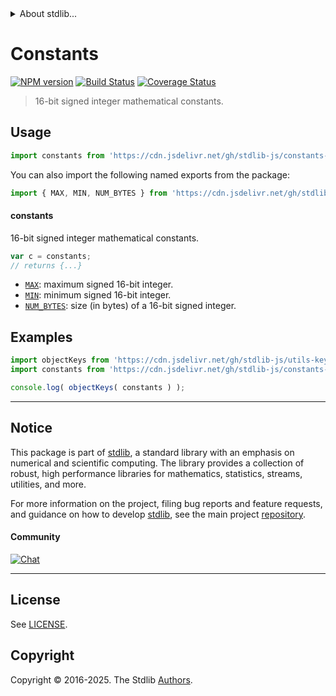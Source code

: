 <!--

@license Apache-2.0

Copyright (c) 2021 The Stdlib Authors.

Licensed under the Apache License, Version 2.0 (the "License");
you may not use this file except in compliance with the License.
You may obtain a copy of the License at

   http://www.apache.org/licenses/LICENSE-2.0

Unless required by applicable law or agreed to in writing, software
distributed under the License is distributed on an "AS IS" BASIS,
WITHOUT WARRANTIES OR CONDITIONS OF ANY KIND, either express or implied.
See the License for the specific language governing permissions and
limitations under the License.

-->


<details>
  <summary>
    About stdlib...
  </summary>
  <p>We believe in a future in which the web is a preferred environment for numerical computation. To help realize this future, we've built stdlib. stdlib is a standard library, with an emphasis on numerical and scientific computation, written in JavaScript (and C) for execution in browsers and in Node.js.</p>
  <p>The library is fully decomposable, being architected in such a way that you can swap out and mix and match APIs and functionality to cater to your exact preferences and use cases.</p>
  <p>When you use stdlib, you can be absolutely certain that you are using the most thorough, rigorous, well-written, studied, documented, tested, measured, and high-quality code out there.</p>
  <p>To join us in bringing numerical computing to the web, get started by checking us out on <a href="https://github.com/stdlib-js/stdlib">GitHub</a>, and please consider <a href="https://opencollective.com/stdlib">financially supporting stdlib</a>. We greatly appreciate your continued support!</p>
</details>

# Constants

[![NPM version][npm-image]][npm-url] [![Build Status][test-image]][test-url] [![Coverage Status][coverage-image]][coverage-url] <!-- [![dependencies][dependencies-image]][dependencies-url] -->

> 16-bit signed integer mathematical constants.



<section class="usage">

## Usage

```javascript
import constants from 'https://cdn.jsdelivr.net/gh/stdlib-js/constants-int16@deno/mod.js';
```

You can also import the following named exports from the package:

```javascript
import { MAX, MIN, NUM_BYTES } from 'https://cdn.jsdelivr.net/gh/stdlib-js/constants-int16@deno/mod.js';
```

#### constants

16-bit signed integer mathematical constants.

```javascript
var c = constants;
// returns {...}
```

<!-- <toc pattern="*" > -->

<div class="namespace-toc">

-   <span class="signature">[`MAX`][@stdlib/constants/int16/max]</span><span class="delimiter">: </span><span class="description">maximum signed 16-bit integer.</span>
-   <span class="signature">[`MIN`][@stdlib/constants/int16/min]</span><span class="delimiter">: </span><span class="description">minimum signed 16-bit integer.</span>
-   <span class="signature">[`NUM_BYTES`][@stdlib/constants/int16/num-bytes]</span><span class="delimiter">: </span><span class="description">size (in bytes) of a 16-bit signed integer.</span>

</div>

<!-- </toc> -->

</section>

<!-- /.usage -->

<section class="examples">

## Examples

<!-- TODO: better examples -->

<!-- eslint no-undef: "error" -->

```javascript
import objectKeys from 'https://cdn.jsdelivr.net/gh/stdlib-js/utils-keys@deno/mod.js';
import constants from 'https://cdn.jsdelivr.net/gh/stdlib-js/constants-int16@deno/mod.js';

console.log( objectKeys( constants ) );
```

</section>

<!-- /.examples -->

<!-- Section for related `stdlib` packages. Do not manually edit this section, as it is automatically populated. -->

<section class="related">

</section>

<!-- /.related -->

<!-- Section for all links. Make sure to keep an empty line after the `section` element and another before the `/section` close. -->


<section class="main-repo" >

* * *

## Notice

This package is part of [stdlib][stdlib], a standard library with an emphasis on numerical and scientific computing. The library provides a collection of robust, high performance libraries for mathematics, statistics, streams, utilities, and more.

For more information on the project, filing bug reports and feature requests, and guidance on how to develop [stdlib][stdlib], see the main project [repository][stdlib].

#### Community

[![Chat][chat-image]][chat-url]

---

## License

See [LICENSE][stdlib-license].


## Copyright

Copyright &copy; 2016-2025. The Stdlib [Authors][stdlib-authors].

</section>

<!-- /.stdlib -->

<!-- Section for all links. Make sure to keep an empty line after the `section` element and another before the `/section` close. -->

<section class="links">

[npm-image]: http://img.shields.io/npm/v/@stdlib/constants-int16.svg
[npm-url]: https://npmjs.org/package/@stdlib/constants-int16

[test-image]: https://github.com/stdlib-js/constants-int16/actions/workflows/test.yml/badge.svg?branch=main
[test-url]: https://github.com/stdlib-js/constants-int16/actions/workflows/test.yml?query=branch:main

[coverage-image]: https://img.shields.io/codecov/c/github/stdlib-js/constants-int16/main.svg
[coverage-url]: https://codecov.io/github/stdlib-js/constants-int16?branch=main

<!--

[dependencies-image]: https://img.shields.io/david/stdlib-js/constants-int16.svg
[dependencies-url]: https://david-dm.org/stdlib-js/constants-int16/main

-->

[chat-image]: https://img.shields.io/gitter/room/stdlib-js/stdlib.svg
[chat-url]: https://app.gitter.im/#/room/#stdlib-js_stdlib:gitter.im

[stdlib]: https://github.com/stdlib-js/stdlib

[stdlib-authors]: https://github.com/stdlib-js/stdlib/graphs/contributors

[umd]: https://github.com/umdjs/umd
[es-module]: https://developer.mozilla.org/en-US/docs/Web/JavaScript/Guide/Modules

[deno-url]: https://github.com/stdlib-js/constants-int16/tree/deno
[deno-readme]: https://github.com/stdlib-js/constants-int16/blob/deno/README.md
[umd-url]: https://github.com/stdlib-js/constants-int16/tree/umd
[umd-readme]: https://github.com/stdlib-js/constants-int16/blob/umd/README.md
[esm-url]: https://github.com/stdlib-js/constants-int16/tree/esm
[esm-readme]: https://github.com/stdlib-js/constants-int16/blob/esm/README.md
[branches-url]: https://github.com/stdlib-js/constants-int16/blob/main/branches.md

[stdlib-license]: https://raw.githubusercontent.com/stdlib-js/constants-int16/main/LICENSE

<!-- <toc-links> -->

[@stdlib/constants/int16/max]: https://github.com/stdlib-js/constants-int16-max/tree/deno

[@stdlib/constants/int16/min]: https://github.com/stdlib-js/constants-int16-min/tree/deno

[@stdlib/constants/int16/num-bytes]: https://github.com/stdlib-js/constants-int16-num-bytes/tree/deno

<!-- </toc-links> -->

</section>

<!-- /.links -->
